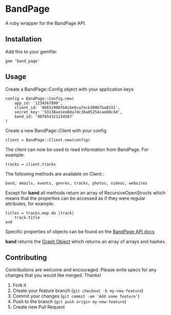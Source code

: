 # BandPage

A ruby wrapper for the BandPage API.

## Installation

Add this to your gemfile:
	
	gem 'band_page'


## Usage

Create a BandPage::Config object with your application keys

	config = BandPage::Config.new(
		app_id: '1234567890',
        client_id: '8b651906fb8cbe0ca7ecb38067ba8331',
        secret_key: '53138ae1ee8da7dc38a05254cae60c4d',
        band_id: '987654321234567'
    )
    
Create a new BandPage::Client with your config

	client = BandPage::Client.new(config)

The client can now be used to read information from BandPage. For example:

	tracks = client.tracks
	
The following methods are available on Client.:

	band, emails, events, genres, tracks, photos, videos, websites	
	
Except for __band__ all methods return an array of RecursiveOpenStructs which means that the properties can be accessed as if they were regular attributes, for example:

	titles = tracks.map do |track|
		track.title
	end
	
Specific properties of objects can be found on the [BandPage API docs](https://developers.bandpage.com/docs)
	
__band__ returns the [Graph Object](https://developers.bandpage.com/docs/using_the_bandpage_api/Making_Calls) which returns an array of arrays and hashes.

## Contributing

Contributions are welcome and encouraged. Please write specs for any changes that you would like merged. Thanks!

1. Fork it
2. Create your feature branch (`git checkout -b my-new-feature`)
3. Commit your changes (`git commit -am 'Add some feature'`)
4. Push to the branch (`git push origin my-new-feature`)
5. Create new Pull Request
